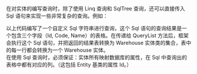 ﻿在对实体的编写查询时，除了使用 Linq 查询和 SqlTree 查询，还可以直接传入 Sql 语句来实现一些非常复杂的查询。例如：  
<![CDATA[[RepositoryQuery]
public virtual WarehouseList GetByName(string name)
{
    FormattedSql sql =
@"SELECT Id, Code, Name 
FROM .....
INNER JOIN .....
WHERE NAME = {0}";
    sql.Parameters.Add(name);

    return (WarehouseList)(this.DataQueryer as RdbDataQueryer).QueryData(sql);
}]]>  
以上代码编写了一个自定义 Sql 字符串进行查询，这个 Sql 语句的查询结果是一个包含三个字段（Id, Code, Name）的表格。在传递给 QueryList 方法后，框架会执行这个 Sql 语句，并把返回的结果表转换为 Warehouse 实体类的集合，表中的每一行都会转换为一个 Warehouse 实体。  
<para xmlns="http://ddue.schemas.microsoft.com/authoring/2003/5">在使用 Sql 查询时，必须保证：实体所有映射数据库的属性，在 Sql 中查询出的表格中都有对应的列。（这包括 Entity 基类的属性 Id。）  

